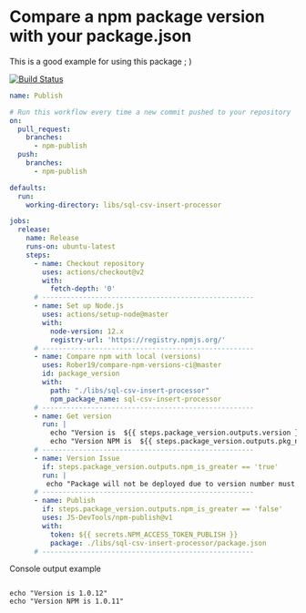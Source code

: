 # Compare a npm package version with your package.json

This is a good example for using this package ; )

[![Build Status](https://img.shields.io/endpoint.svg?url=https%3A%2F%2Factions-badge.atrox.dev%2FRober19%2Fcompare-npm-versions-ci%2Fbadge%3Fref%3Dmaster&style=flat-square)](https://actions-badge.atrox.dev/Rober19/compare-npm-versions-ci/goto?ref=master)

```yml
name: Publish

# Run this workflow every time a new commit pushed to your repository
on:
  pull_request:
    branches:
      - npm-publish
  push:
    branches:
      - npm-publish

defaults:
  run:
    working-directory: libs/sql-csv-insert-processor

jobs:
  release:
    name: Release
    runs-on: ubuntu-latest
    steps:
      - name: Checkout repository
        uses: actions/checkout@v2
        with:
          fetch-depth: '0'
      # ----------------------------------------------------
      - name: Set up Node.js
        uses: actions/setup-node@master
        with:
          node-version: 12.x
          registry-url: 'https://registry.npmjs.org/'
      # ----------------------------------------------------     
      - name: Compare npm with local (versions)
        uses: Rober19/compare-npm-versions-ci@master
        id: package_version
        with:
          path: "./libs/sql-csv-insert-processor"
          npm_package_name: sql-csv-insert-processor       
      # ----------------------------------------------------
      - name: Get version
        run: |
          echo "Version is  ${{ steps.package_version.outputs.version }} "    
          echo "Version NPM is  ${{ steps.package_version.outputs.pkg_npm_version }} "  
      # ----------------------------------------------------
      - name: Version Issue
        if: steps.package_version.outputs.npm_is_greater == 'true'
        run: |
         echo "Package will not be deployed due to version number must increase"
      # ----------------------------------------------------
      - name: Publish
        if: steps.package_version.outputs.npm_is_greater == 'false'
        uses: JS-DevTools/npm-publish@v1
        with:
          token: ${{ secrets.NPM_ACCESS_TOKEN_PUBLISH }}
          package: ./libs/sql-csv-insert-processor/package.json
      # ----------------------------------------------------

```


Console output example

```

echo "Version is 1.0.12"    
echo "Version NPM is 1.0.11" 

```